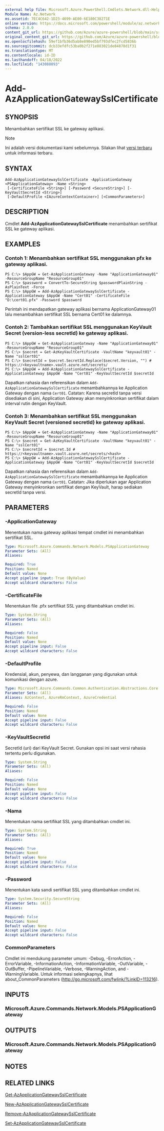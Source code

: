 ```yaml
---
external help file: Microsoft.Azure.PowerShell.Cmdlets.Network.dll-Help.xml
Module Name: Az.Network
ms.assetid: 7EC4C642-1D23-4699-AE00-6E180C38271E
online version: https://docs.microsoft.com/powershell/module/az.network/add-azapplicationgatewaysslcertificate
schema: 2.0.0
content_git_url: https://github.com/Azure/azure-powershell/blob/main/src/Network/Network/help/Add-AzApplicationGatewaySslCertificate.md
original_content_git_url: https://github.com/Azure/azure-powershell/blob/main/src/Network/Network/help/Add-AzApplicationGatewaySslCertificate.md
ms.openlocfilehash: 59ef1bfb36d5ab8e890ed5bf793dfec2fcd5836b
ms.sourcegitcommit: dcb33efdfc53ba0b2f271e883021de84878d1f31
ms.translationtype: MT
ms.contentlocale: id-ID
ms.lasthandoff: 04/18/2022
ms.locfileid: "143088893"
---
```

# Add-AzApplicationGatewaySslCertificate

## SYNOPSIS
Menambahkan sertifikat SSL ke gateway aplikasi.

> [!NOTE]
>Ini adalah versi dokumentasi kami sebelumnya. Silakan lihat [versi terbaru](/powershell/module/az.network/add-azapplicationgatewaysslcertificate) untuk informasi terbaru.

## SYNTAX

```
Add-AzApplicationGatewaySslCertificate -ApplicationGateway <PSApplicationGateway> -Name <String>
 [-CertificateFile <String>] [-Password <SecureString>] [-KeyVaultSecretId <String>]
 [-DefaultProfile <IAzureContextContainer>] [<CommonParameters>]
```

## DESCRIPTION
Cmdlet **Add-AzApplicationGatewaySslCertificate** menambahkan sertifikat SSL ke gateway aplikasi.

## EXAMPLES

### Contoh 1: Menambahkan sertifikat SSL menggunakan pfx ke gateway aplikasi.
```
PS C:\> $AppGW = Get-AzApplicationGateway -Name "ApplicationGateway01" -ResourceGroupName "ResourceGroup01"
PS C:\> $password = ConvertTo-SecureString $passwordPlainString -AsPlainText -Force
PS C:\> $AppGW = Add-AzApplicationGatewaySslCertificate -ApplicationGateway $AppGW -Name "Cert01" -CertificateFile "D:\cert01.pfx" -Password $password
```

Perintah ini mendapatkan gateway aplikasi bernama ApplicationGateway01 lalu menambahkan sertifikat SSL bernama Cert01 ke dalamnya.

### Contoh 2: Tambahkan sertifikat SSL menggunakan KeyVault Secret (version-less secretId) ke gateway aplikasi.
```
PS C:\> $AppGW = Get-AzApplicationGateway -Name "ApplicationGateway01" -ResourceGroupName "ResourceGroup01"
PS C:\> $secret = Get-AzKeyVaultCertificate -VaultName "keyvault01" -Name "sslCert01"
PS C:\> $secretId = $secret.SecretId.Replace($secret.Version, "") # https://<keyvaultname>.vault.azure.net/secrets/
PS C:\> $AppGW = Add-AzApplicationGatewaySslCertificate -ApplicationGateway $AppGW -Name "Cert01" -KeyVaultSecretId $secretId
```

Dapatkan rahasia dan referensikan dalam `Add-AzApplicationGatewaySslCertificate` menambahkannya ke Application Gateway dengan nama `Cert01`.
Catatan: Karena secretId tanpa versi disediakan di sini, Application Gateway akan menyinkronkan sertifikat dalam interval rutin dengan KeyVault.

### Contoh 3: Menambahkan sertifikat SSL menggunakan KeyVault Secret (versioned secretId) ke gateway aplikasi.
```
PS C:\> $AppGW = Get-AzApplicationGateway -Name "ApplicationGateway01" -ResourceGroupName "ResourceGroup01"
PS C:\> $secret = Get-AzKeyVaultCertificate -VaultName "keyvault01" -Name "sslCert01"
PS C:\> $secretId = $secret.Id # https://<keyvaultname>.vault.azure.net/secrets/<hash>
PS C:\> $AppGW = Add-AzApplicationGatewaySslCertificate -ApplicationGateway $AppGW -Name "Cert01" -KeyVaultSecretId $secretId
```

Dapatkan rahasia dan referensikan dalam `Add-AzApplicationGatewaySslCertificate` menambahkannya ke Application Gateway dengan nama `Cert01`.
Catatan: Jika diperlukan agar Application Gateway menyinkronkan sertifikat dengan KeyVault, harap sediakan secretId tanpa versi.

## PARAMETERS

### -ApplicationGateway
Menentukan nama gateway aplikasi tempat cmdlet ini menambahkan sertifikat SSL.

```yaml
Type: Microsoft.Azure.Commands.Network.Models.PSApplicationGateway
Parameter Sets: (All)
Aliases:

Required: True
Position: Named
Default value: None
Accept pipeline input: True (ByValue)
Accept wildcard characters: False
```

### -CertificateFile
Menentukan file .pfx sertifikat SSL yang ditambahkan cmdlet ini.

```yaml
Type: System.String
Parameter Sets: (All)
Aliases:

Required: False
Position: Named
Default value: None
Accept pipeline input: False
Accept wildcard characters: False
```

### -DefaultProfile
Kredensial, akun, penyewa, dan langganan yang digunakan untuk komunikasi dengan azure.

```yaml
Type: Microsoft.Azure.Commands.Common.Authentication.Abstractions.Core.IAzureContextContainer
Parameter Sets: (All)
Aliases: AzContext, AzureRmContext, AzureCredential

Required: False
Position: Named
Default value: None
Accept pipeline input: False
Accept wildcard characters: False
```

### -KeyVaultSecretId
SecretId (uri) dari KeyVault Secret. Gunakan opsi ini saat versi rahasia tertentu perlu digunakan.

```yaml
Type: System.String
Parameter Sets: (All)
Aliases:

Required: False
Position: Named
Default value: None
Accept pipeline input: False
Accept wildcard characters: False
```

### -Nama
Menentukan nama sertifikat SSL yang ditambahkan cmdlet ini.

```yaml
Type: System.String
Parameter Sets: (All)
Aliases:

Required: True
Position: Named
Default value: None
Accept pipeline input: False
Accept wildcard characters: False
```

### -Password
Menentukan kata sandi sertifikat SSL yang ditambahkan cmdlet ini.

```yaml
Type: System.Security.SecureString
Parameter Sets: (All)
Aliases:

Required: False
Position: Named
Default value: None
Accept pipeline input: False
Accept wildcard characters: False
```

### CommonParameters
Cmdlet ini mendukung parameter umum: -Debug, -ErrorAction, -ErrorVariable, -InformationAction, -InformationVariable, -OutVariable, -OutBuffer, -PipelineVariable, -Verbose, -WarningAction, and -WarningVariable. Untuk informasi selengkapnya, lihat about_CommonParameters (http://go.microsoft.com/fwlink/?LinkID=113216).

## INPUTS

### Microsoft.Azure.Commands.Network.Models.PSApplicationGateway

## OUTPUTS

### Microsoft.Azure.Commands.Network.Models.PSApplicationGateway

## NOTES

## RELATED LINKS

[Get-AzApplicationGatewaySslCertificate](./Get-AzApplicationGatewaySslCertificate.md)

[New-AzApplicationGatewaySslCertificate](./New-AzApplicationGatewaySslCertificate.md)

[Remove-AzApplicationGatewaySslCertificate](./Remove-AzApplicationGatewaySslCertificate.md)

[Set-AzApplicationGatewaySslCertificate](./Set-AzApplicationGatewaySslCertificate.md)


